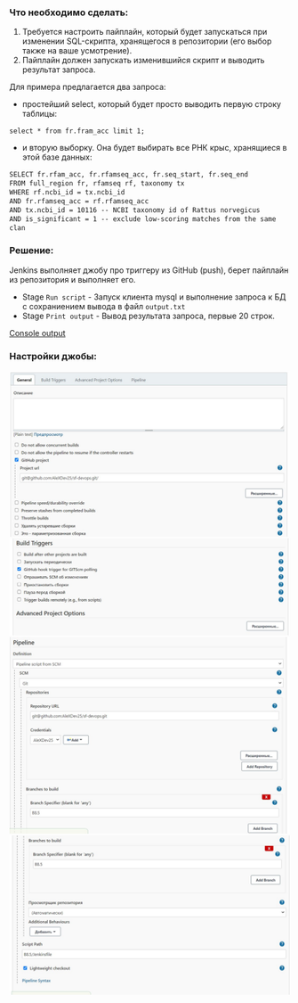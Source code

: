 ### Что необходимо сделать:

1. Требуется настроить пайплайн, который будет запускаться при изменении SQL-скрипта, хранящегося в репозитории (его выбор также на ваше усмотрение).
2. Пайплайн должен запускать изменившийся скрипт и выводить результат запроса.

Для примера предлагается два запроса:

- простейший select, который будет просто выводить первую строку таблицы:

```
select * from fr.fram_acc limit 1;
```
- и вторую выборку. Она будет выбирать все РНК крыс, хранящиеся в этой базе данных:

```
SELECT fr.rfam_acc, fr.rfamseq_acc, fr.seq_start, fr.seq_end
FROM full_region fr, rfamseq rf, taxonomy tx
WHERE rf.ncbi_id = tx.ncbi_id
AND fr.rfamseq_acc = rf.rfamseq_acc
AND tx.ncbi_id = 10116 -- NCBI taxonomy id of Rattus norvegicus
AND is_significant = 1 -- exclude low-scoring matches from the same clan
```

### Решение:

Jenkins выполняет джобу про триггеру из GitHub (push), берет пайплайн из репозитория и выполняет его.
- Stage `Run script` - Запуск клиента mysql и выполнение запроса к БД с сохраниением вывода в файл `output.txt`
- Stage `Print output` - Вывод результата запроса, первые 20 строк.

[Console output](https://github.com/AleXDev25/sf-devops/blob/B8.5/B8.5/job.log)

### Настройки джобы:
![](https://github.com/AleXDev25/sf-devops/blob/B8.5/B8.5/Pics/jenkins-job-1.jpg)
![](https://github.com/AleXDev25/sf-devops/blob/B8.5/B8.5/Pics/jenkins-job-2.jpg)
![](https://github.com/AleXDev25/sf-devops/blob/B8.5/B8.5/Pics/jenkins-job-3.jpg)
![](https://github.com/AleXDev25/sf-devops/blob/B8.5/B8.5/Pics/jenkins-job-4.jpg)